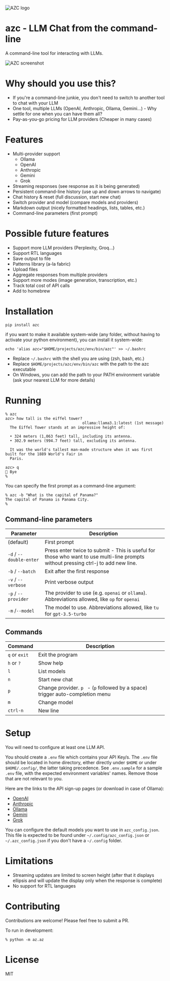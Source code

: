 ![AZC logo](assets/azc_logo.png)

# azc - LLM Chat from the command-line

A command-line tool for interacting with LLMs.

![AZC screenshot](assets/sample.gif)

# Why should you use this?

- If you're a command-line junkie, you don't need to switch to another tool to chat with your LLM
- One tool, multiple LLMs (OpenAI, Anthropic, Ollama, Gemini...) - Why settle for one when you can have them all?
- Pay-as-you-go pricing for LLM providers (Cheaper in many cases)

# Features

- Multi-provider support
  - Ollama
  - OpenAI
  - Anthropic
  - Gemini
  - Grok
- Streaming responses (see response as it is being generated)
- Persistent command-line history (use up and down arrows to navigate)
- Chat history & reset (full discussion, start new chat)
- Switch provider and model (compare models and providers)
- Markdown output (nicely formatted headings, lists, tables, etc.)
- Command-line parameters (first prompt)

# Possible future features

- Support more LLM providers (Perplexity, Groq...)
- Support RTL languages
- Save output to file
- Patterns library (a-la fabric)
- Upload files
- Aggregate responses from multiple providers
- Support more modes (image generation, transcription, etc.)
- Track total cost of API calls
- Add to homebrew

# Installation

    pip install azc

if you want to make it available system-wide (any folder, without having to activate your python environment), you can install it system-wide:

    echo 'alias azc="$HOME/projects/azc/env/bin/azc"' >> ~/.bashrc

- Replace `~/.bashrc` with the shell you are using (zsh, bash, etc.)
- Replace `$HOME/projects/azc/env/bin/azc` with the path to the azc executable
- On Windows, you can add the path to your PATH environment variable (ask your nearest LLM for more details)

# Running

    % azc
    azc> how tall is the eiffel tower?
                                      ollama:llama3.1:latest (1st message)
      The Eiffel Tower stands at an impressive height of:

      • 324 meters (1,063 feet) tall, including its antenna.
      • 302.9 meters (994.7 feet) tall, excluding its antenna.

      It was the world's tallest man-made structure when it was first built for the 1889 World's Fair in
      Paris.

    azc> q
    👋 Bye
    %

You can specify the first prompt as a command-line argument:

    % azc -b "What is the capital of Panama?"
    The capital of Panama is Panama City.
    %

## Command-line parameters

| Parameter               | Description                                                                                                                        |
| ----------------------- | ---------------------------------------------------------------------------------------------------------------------------------- |
| (default)               | First prompt                                                                                                                       |
| `-d` / `--double-enter` | Press enter twice to submit - This is useful for those who want to use multi-line prompts without pressing ctrl-j to add new line. |
| `-b` / `--batch`        | Exit after the first response                                                                                                      |
| `-v` / `--verbose`      | Print verbose output                                                                                                               |
| `-p` / `--provider`     | The provider to use (e.g. `openai` or `ollama`). Abbreviations allowed, like `op` for `openai`                                     |
| `-m` /`--model`         | The model to use. Abbreviations allowed, like `tu` for `gpt-3.5-turbo`                                                             |

## Commands

| Command       | Description                                                                    |
| ------------- | ------------------------------------------------------------------------------ |
| `q` or `exit` | Exit the program                                                               |
| `h` or `?`    | Show help                                                                      |
| `l`           | List models                                                                    |
| `n`           | Start new chat                                                                 |
| `p`           | Change provider. `p ` - (`p` followed by a space) trigger auto-completion menu |
| `m`           | Change model                                                                   |
| `ctrl-n`      | New line                                                                       |

# Setup

You will need to configure at least one LLM API.

You should create a `.env` file which contains your API Key/s.
The `.env` file should be located in home directory, either directly under `$HOME` or under `$HOME/.config/`, the latter taking precedence.
See `.env.sample` for a sample `.env` file, with the expected environment variables' names. Remove those that are not relevant to you.

Here are the links to the API sign-up pages (or download in case of Ollama):

- [OpenAI](https://platform.openai.com/signup)
- [Anthropic](https://console.anthropic.com/)
- [Ollama](https://ollama.com/)
- [Gemini](https://ai.google.dev/gemini-api/docs)
- [Grok](https://docs.x.ai/api/integrations)

You can configure the default models you want to use in `azc_config.json`.
This file is expected to be found under `~/.config/azc_config.json` or `~/.azc_config.json` if you don't have a `~/.config` folder.

# Limitations

- Streaming updates are limited to screen height (after that it displays ellipsis and will update the display only when the response is complete)
- No support for RTL languages

# Contributing

Contributions are welcome! Please feel free to submit a PR.

To run in development:

    % python -m az.az

# License

MIT
